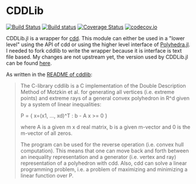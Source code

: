 # CDDLib

[![Build Status](https://travis-ci.org/JuliaPolyhedra/CDDLib.jl.svg?branch=master)](https://travis-ci.org/JuliaPolyhedra/CDDLib.jl)
[![Build status](https://ci.appveyor.com/api/projects/status/bfcfmeq2yxn3bj07?svg=true)](https://ci.appveyor.com/project/blegat/cdd-jl/settings/badges)
[![Coverage Status](https://coveralls.io/repos/github/JuliaPolyhedra/CDDLib.jl/badge.svg?branch=master)](https://coveralls.io/github/JuliaPolyhedra/CDDLib.jl?branch=master)
[![codecov.io](http://codecov.io/github/JuliaPolyhedra/CDDLib.jl/coverage.svg?branch=master)](http://codecov.io/github/JuliaPolyhedra/CDDLib.jl?branch=master)

CDDLib.jl is a wrapper for [cdd](https://www.inf.ethz.ch/personal/fukudak/cdd_home/). This module can either be used in a "lower level" using the API of cdd or using the higher level interface of [Polyhedra.jl](https://github.com/JuliaPolyhedra/Polyhedra.jl).
I needed to fork cddlib to write the wrapper because it is interface is text file based.
My changes are not upstream yet, the version used by CDDLib.jl can be found [here](https://github.com/blegat/cddlib).

As written in the [README of cddlib](ftp://ftp.ifor.math.ethz.ch/pub/fukuda/cdd/README.libcdd):
> The C-library  cddlib is a C implementation of the Double Description
> Method of Motzkin et al. for generating all vertices (i.e. extreme points)
> and extreme rays of a general convex polyhedron in R^d given by a system
> of linear inequalities:
>
>    P = { x=(x1, ..., xd)^T :  b - A  x  >= 0 }
>
> where  A  is a given m x d real matrix, b is a given m-vector
> and 0 is the m-vector of all zeros.
>
> The program can be used for the reverse operation (i.e. convex hull
> computation).  This means that  one can move back and forth between
> an inequality representation  and a generator (i.e. vertex and ray)
> representation of a polyhedron with cdd.  Also, cdd can solve a linear
> programming problem, i.e. a problem of maximizing and minimizing
> a linear function over P.
